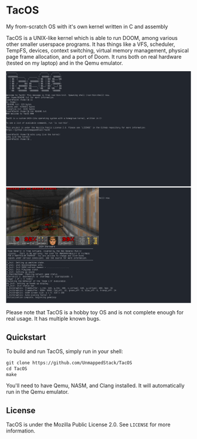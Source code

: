 # TacOS
My from-scratch OS with it's own kernel written in C and assembly

TacOS is a UNIX-like kernel which is able to run DOOM, among various other smaller userspace programs. It has things like a VFS, scheduler, TempFS, devices, context switching, virtual memory management, physical page frame allocation, and a port of Doom. It runs both on real hardware (tested on my laptop) and in the Qemu emulator.

![A screenshot of TacOS's shell](/screenshots/screenshot1.webp)
![A screenshot of TacOS running DOOM](/screenshots/screenshot2.webp)

Please note that TacOS is a hobby toy OS and is not complete enough for real usage. It has multiple known bugs.

## Quickstart
To build and run TacOS, simply run in your shell:
```
git clone https://github.com/UnmappedStack/TacOS
cd TacOS
make
```
You'll need to have Qemu, NASM, and Clang installed. It will automatically run in the Qemu emulator.

## License
TacOS is under the Mozilla Public License 2.0. See `LICENSE` for more information.
